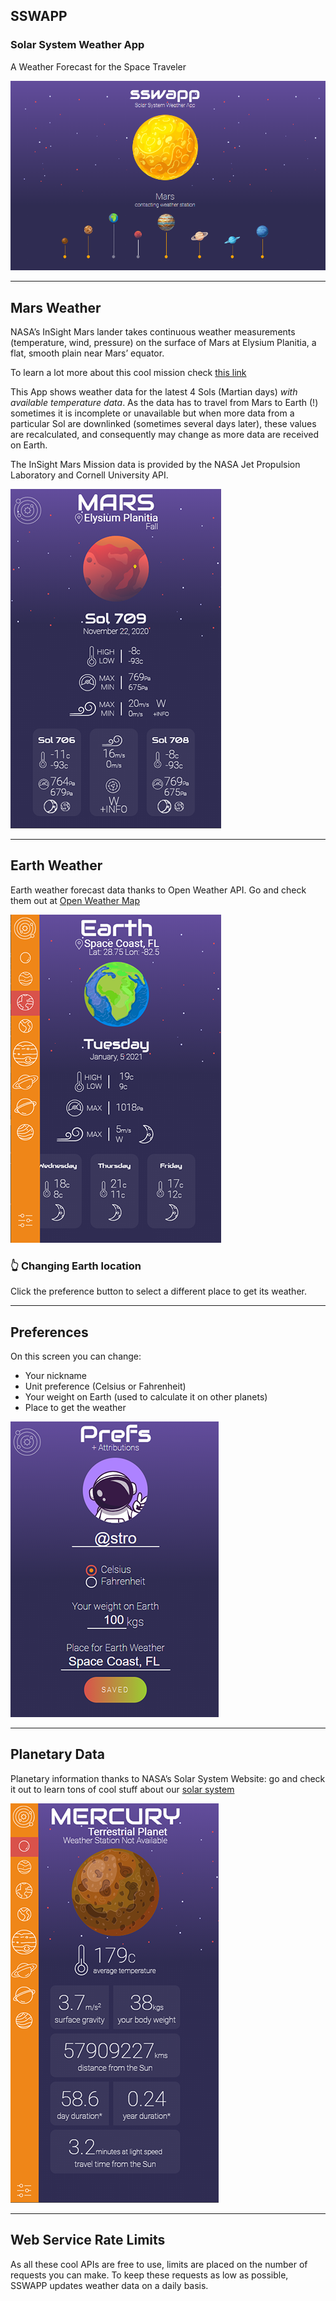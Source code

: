 ## **SSWAPP**
### **S**olar **S**ystem **W**eather **A**pp
A Weather Forecast for the Space Traveler

![sswapp loading](images\readme\loading.png)

---
## Mars Weather
NASA’s InSight Mars lander takes continuous weather measurements (temperature, wind, pressure) on the surface of Mars at Elysium Planitia, a flat, smooth plain near Mars’ equator.

To learn a lot more about this cool mission check [this link](https://mars.nasa.gov/insight/timeline/overview/)

This App shows weather data for the latest 4 Sols (Martian days) *with available temperature data*. As the data has to travel from Mars to Earth (!) sometimes it is incomplete or unavailable but when more data from a particular Sol are downlinked (sometimes several days later), these values are recalculated, and consequently may change as more data are received on Earth.

The InSight Mars Mission data is provided by the NASA Jet Propulsion Laboratory and Cornell University API.

![mars screen](images\readme\mars.png) 

---
## Earth Weather
Earth weather forecast data thanks to Open Weather API. Go and check them out at [Open Weather Map](https://www.openweathermap.org)

![earth screen](images\readme\earth.png)

### :point_up_2: Changing Earth location
Click the preference button to select a different place to get its weather.

---
## Preferences
On this screen you can change:
* Your nickname
* Unit preference (Celsius or Fahrenheit)
* Your weight on Earth (used to calculate it on other planets)
* Place to get the weather

![preferences screen](images\readme\preferences.png)

---
## Planetary Data</h3>
Planetary information thanks to NASA’s Solar System Website: go and check it out to learn tons of cool stuff about our [solar system](https://solarsystem.nasa.gov/planets/overview/#otp_planet_lineup)

![planet screen](images\readme\planets.png)

---
## Web Service Rate Limits
As all these cool APIs are free to use, limits are placed on the number of requests you can make. To keep these requests as low as possible, SSWAPP updates weather data on a daily basis.

